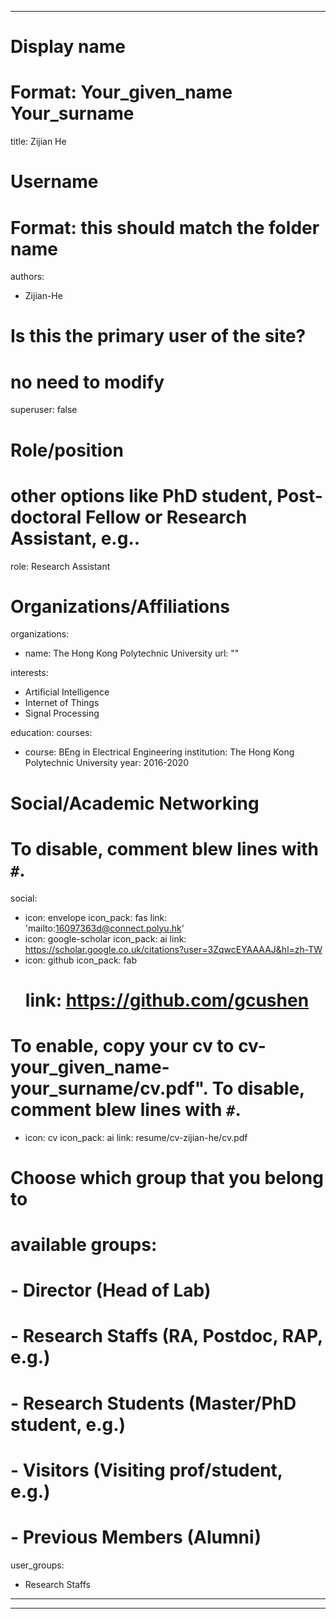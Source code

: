 
---
# Display name
# Format: Your_given_name Your_surname 
title: Zijian He

# Username
# Format: this should match the folder name
authors:
- Zijian-He

# Is this the primary user of the site?
# no need to modify 
superuser: false

# Role/position
# other options like PhD student, Post-doctoral Fellow or Research Assistant, e.g..
role: Research Assistant

# Organizations/Affiliations
organizations:
- name: The Hong Kong Polytechnic University
  url: ""

interests:
- Artificial Intelligence
- Internet of Things
- Signal Processing

education:
  courses:
  - course: BEng in Electrical Engineering
    institution: The Hong Kong Polytechnic University
    year: 2016-2020

# Social/Academic Networking
# To disable, comment blew lines with `#`.
social:
- icon: envelope
  icon_pack: fas
  link: 'mailto:16097363d@connect.polyu.hk'
- icon: google-scholar
  icon_pack: ai
  link: https://scholar.google.co.uk/citations?user=3ZqwcEYAAAAJ&hl=zh-TW
- icon: github
  icon_pack: fab
  # link: https://github.com/gcushen

# To enable, copy your cv to cv-your_given_name-your_surname/cv.pdf". To disable, comment blew lines with `#`.
- icon: cv
  icon_pack: ai
  link: resume/cv-zijian-he/cv.pdf

# Choose which group that you belong to
#  available groups:
#  - Director (Head of Lab)
#  - Research Staffs (RA, Postdoc, RAP, e.g.)
#  - Research Students (Master/PhD student, e.g.)
#  - Visitors (Visiting prof/student, e.g.)
#  - Previous Members (Alumni)
user_groups:
- Research Staffs
---



---
